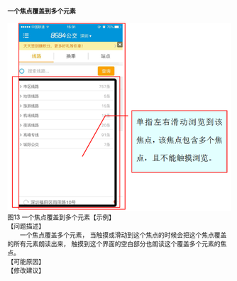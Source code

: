 #### 一个焦点覆盖到多个元素
![](/13.png)<br/>
图13 一个焦点覆盖到多个元素【示例】<br/>
【问题描述】<br/>
　　一个焦点覆盖多个元素， 当触摸或滑动到这个焦点的时候会把这个焦点覆盖的所有元素朗读出来， 触摸到这个界面的空白部分也朗读这个覆盖多个元素的焦点。<br/>
【可能原因】<br/>
【修改建议】<br/>


